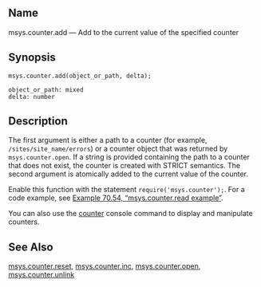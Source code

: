 <a name="lua.ref.msys.counter.add"></a>
## Name

msys.counter.add — Add to the current value of the specified counter

<a name="idp17778752"></a>
## Synopsis

`msys.counter.add(object_or_path, delta);`

```
object_or_path: mixed
delta: number
```
<a name="idp17781712"></a>
## Description

The first argument is either a path to a counter (for example, `/sites/site_name/errors`) or a counter object that was returned by `msys.counter.open`. If a string is provided containing the path to a counter that does not exist, the counter is created with STRICT semantics. The second argument is atomically added to the current value of the counter.

Enable this function with the statement `require('msys.counter');`. For a code example, see [Example 70.54, “msys.counter.read example”](lua.ref.msys.counter.read#lua.ref.msys.counter.read.example "Example 70.54. msys.counter.read example").

You can also use the [counter](console_commands.counter "counter") console command to display and manipulate counters.

<a name="idp17787376"></a>
## See Also

[msys.counter.reset](lua.ref.msys.counter.reset "msys.counter.reset"), [msys.counter.inc](lua.ref.msys.counter.inc.php "msys.counter.inc"), [msys.counter.open](lua.ref.msys.counter.open.php "msys.counter.open"), [msys.counter.unlink](lua.ref.msys.counter.unlink.php "msys.counter.unlink")
